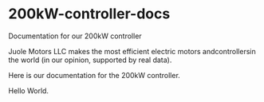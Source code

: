 # 200kW-controller-docs
Documentation for our 200kW controller

Juole Motors LLC makes the most efficient electric motors andcontrollersin the world (in our opinion, supported by real data).

Here is our documentation for the 200kW controller.

Hello World.
